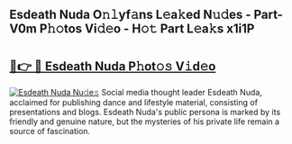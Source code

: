 ## Esdeath Nuda O𝚗𝚕yf𝚊ns L𝚎a𝚔ed N𝚞𝚍es - Part-V0m P𝚑𝚘tos Vi𝚍𝚎o - H𝚘𝚝 Part L𝚎a𝚔s x1i1P

# <h2><a href="http://kf40cf.oniu.top/?m=Esdeath+Nuda">🔗👉 🔴 Esdeath Nuda P𝚑ot𝚘𝚜 V𝚒d𝚎o</a></h2>

[![Esdeath Nuda Nu𝚍e𝚜](https://i.imgur.com/0qMVB7G.gif)](http://kf40cf.oniu.top/?m=Esdeath+Nuda)
Social media thought leader Esdeath Nuda, acclaimed for publishing dance and lifestyle material, consisting of presentations and blogs. Esdeath Nuda's public persona is marked by its friendly and genuine nature, but the mysteries of his private life remain a source of fascination.  

